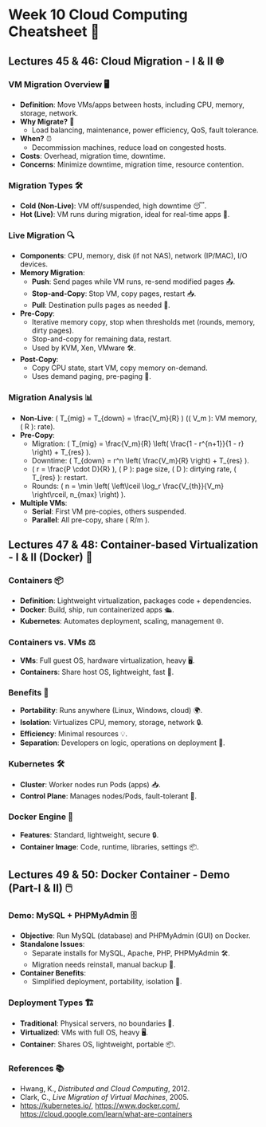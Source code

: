 # Week 10 Cloud Computing Cheatsheet 🚀

## Lectures 45 & 46: Cloud Migration - I & II 🌐

### VM Migration Overview 🖥️
- **Definition**: Move VMs/apps between hosts, including CPU, memory, storage, network.
- **Why Migrate?** 🔄
  - Load balancing, maintenance, power efficiency, QoS, fault tolerance.
- **When?** ⏰
  - Decommission machines, reduce load on congested hosts.
- **Costs**: Overhead, migration time, downtime.
- **Concerns**: Minimize downtime, migration time, resource contention.

### Migration Types 🛠️
- **Cold (Non-Live)**: VM off/suspended, high downtime 😴.
- **Hot (Live)**: VM runs during migration, ideal for real-time apps 🚀.

### Live Migration 🔍
- **Components**: CPU, memory, disk (if not NAS), network (IP/MAC), I/O devices.
- **Memory Migration**:
  - **Push**: Send pages while VM runs, re-send modified pages 📤.
  - **Stop-and-Copy**: Stop VM, copy pages, restart 📥.
  - **Pull**: Destination pulls pages as needed 📲.
- **Pre-Copy**:
  - Iterative memory copy, stop when thresholds met (rounds, memory, dirty pages).
  - Stop-and-copy for remaining data, restart.
  - Used by KVM, Xen, VMware 🛠️.
- **Post-Copy**:
  - Copy CPU state, start VM, copy memory on-demand.
  - Uses demand paging, pre-paging 📜.

### Migration Analysis 📊
- **Non-Live**: \( T_{mig} = T_{down} = \frac{V_m}{R} \) (\( V_m \): VM memory, \( R \): rate).
- **Pre-Copy**:
  - Migration: \( T_{mig} = \frac{V_m}{R} \left( \frac{1 - r^{n+1}}{1 - r} \right) + T_{res} \).
  - Downtime: \( T_{down} = r^n \left( \frac{V_m}{R} \right) + T_{res} \).
  - \( r = \frac{P \cdot D}{R} \), \( P \): page size, \( D \): dirtying rate, \( T_{res} \): restart.
  - Rounds: \( n = \min \left( \left\lceil \log_r \frac{V_{th}}{V_m} \right\rceil, n_{max} \right) \).
- **Multiple VMs**:
  - **Serial**: First VM pre-copies, others suspended.
  - **Parallel**: All pre-copy, share \( R/m \).

## Lectures 47 & 48: Container-based Virtualization - I & II (Docker) 🐳

### Containers 📦
- **Definition**: Lightweight virtualization, packages code + dependencies.
- **Docker**: Build, ship, run containerized apps 🛳️.
- **Kubernetes**: Automates deployment, scaling, management 🌐.

### Containers vs. VMs ⚖️
- **VMs**: Full guest OS, hardware virtualization, heavy 🖥️.
- **Containers**: Share host OS, lightweight, fast 🚀.

### Benefits 🎉
- **Portability**: Runs anywhere (Linux, Windows, cloud) 🌍.
- **Isolation**: Virtualizes CPU, memory, storage, network 🔒.
- **Efficiency**: Minimal resources 💡.
- **Separation**: Developers on logic, operations on deployment 👥.

### Kubernetes 🛠️
- **Cluster**: Worker nodes run Pods (apps) 📥.
- **Control Plane**: Manages nodes/Pods, fault-tolerant 🔄.

### Docker Engine 🐳
- **Features**: Standard, lightweight, secure 🔒.
- **Container Image**: Code, runtime, libraries, settings 📦.

## Lectures 49 & 50: Docker Container - Demo (Part-I & II) 🖱️

### Demo: MySQL + PHPMyAdmin 🗄️
- **Objective**: Run MySQL (database) and PHPMyAdmin (GUI) on Docker.
- **Standalone Issues**:
  - Separate installs for MySQL, Apache, PHP, PHPMyAdmin 🛠️.
  - Migration needs reinstall, manual backup 📜.
- **Container Benefits**:
  - Simplified deployment, portability, isolation 🚀.

### Deployment Types 🏗️
- **Traditional**: Physical servers, no boundaries 🚫.
- **Virtualized**: VMs with full OS, heavy 🖥️.
- **Container**: Shares OS, lightweight, portable 📦.

### References 📚
- Hwang, K., *Distributed and Cloud Computing*, 2012.
- Clark, C., *Live Migration of Virtual Machines*, 2005.
- https://kubernetes.io/, https://www.docker.com/, https://cloud.google.com/learn/what-are-containers